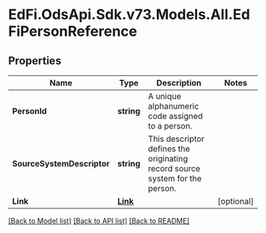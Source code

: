 # EdFi.OdsApi.Sdk.v73.Models.All.EdFiPersonReference

## Properties

Name | Type | Description | Notes
------------ | ------------- | ------------- | -------------
**PersonId** | **string** | A unique alphanumeric code assigned to a person. | 
**SourceSystemDescriptor** | **string** | This descriptor defines the originating record source system for the person. | 
**Link** | [**Link**](Link.md) |  | [optional] 

[[Back to Model list]](../../README.md#documentation-for-models) [[Back to API list]](../../README.md#documentation-for-api-endpoints) [[Back to README]](../../README.md)

